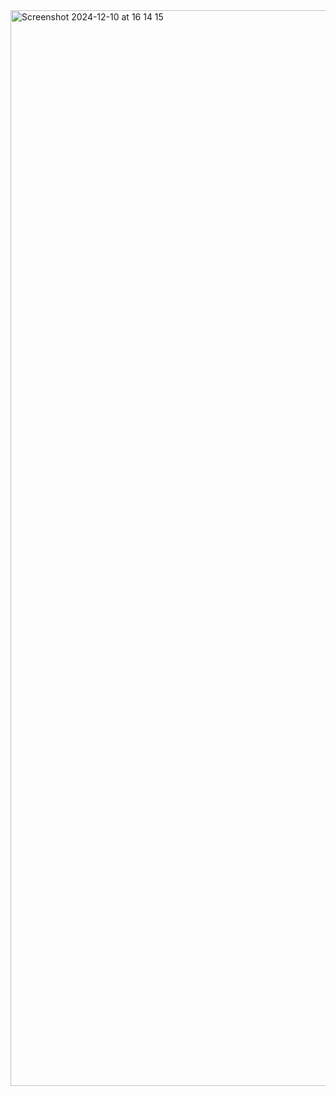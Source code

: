 <img width="1721" alt="Screenshot 2024-12-10 at 16 14 15" src="https://github.com/user-attachments/assets/9052ba5b-4ba7-4fae-86b8-7e87871aae6a">
